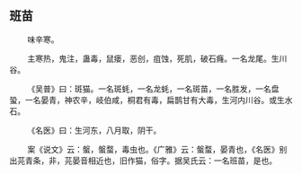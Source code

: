 ## 班苗
<p>&emsp;&emsp;
味辛寒。
</p>
<p>&emsp;&emsp;
主寒热，鬼注，蛊毒，鼠瘘，恶创，疽蚀，死肌，破石癃。一名龙尾。生川谷。
</p>
<p>&emsp;&emsp;
《吴普》曰：斑猫。一名斑蚝，一名龙蚝，一名斑苗，一名胜发，一名盘蛩，一名晏青，神农辛，岐伯咸，桐君有毒，扁鹊甘有大毒，生河内川谷。或生水石。
</p>
<p>&emsp;&emsp;
《名医》曰：生河东，八月取，阴干。
</p>
<p>&emsp;&emsp;
案《说文》云：螌，螌蝥，毒虫也。《广雅》云：螌蝥，晏青也，《名医》别出芫青条，非，芫晏音相近也，旧作猫，俗字。据吴氏云：一名班苗，是也。
</p>








